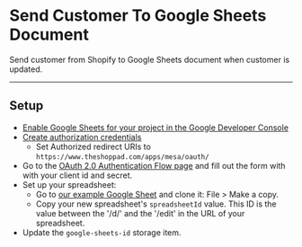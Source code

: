 # Send Customer To Google Sheets Document
Send customer from Shopify to Google Sheets document when customer is updated.

---

## Setup

- [Enable Google Sheets for your project in the Google Developer Console](https://developers.google.com/identity/protocols/OAuth2WebServer#enable-apis)
- [Create authorization credentials](https://developers.google.com/identity/protocols/OAuth2WebServer#prerequisites)
    - Set Authorized redirect URIs to `https://www.theshoppad.com/apps/mesa/oauth/`
- Go to the [OAuth 2.0 Authentication Flow page](https://www.theshoppad.com/apps/mesa/oauth/google/shoppad/mesa-templates/shopify/customer/send-to-google-sheets-document?scope=https://www.googleapis.com/auth/spreadsheets) and fill out the form with with your client id and secret.
- Set up your spreadsheet:
    - Go to [our example Google Sheet](https://docs.google.com/spreadsheets/d/1CBPs3nMvwM4QQzsMcmztRhe4SntORWQNJhu2DKixEkw/edit?usp=sharing) and clone it: File > Make a copy.
    - Copy your new spreadsheet's `spreadsheetId` value. This ID is the value between the '/d/' and the '/edit' in the URL of your spreadsheet.
- Update the `google-sheets-id` storage item.
